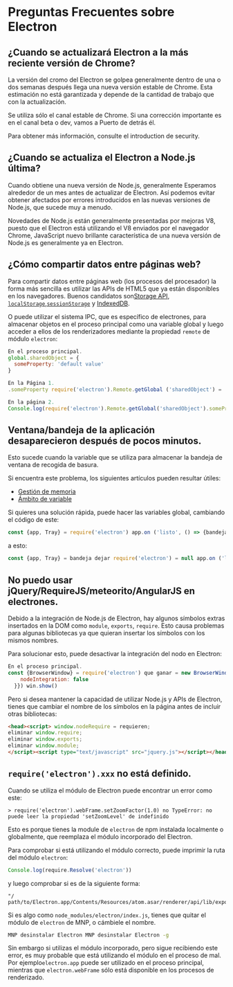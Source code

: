 # Preguntas Frecuentes sobre Electron

## ¿Cuando se actualizará Electron a la más reciente versión de Chrome?

La versión del cromo del Electron se golpea generalmente dentro de una o dos semanas después llega una nueva versión estable de Chrome. Esta estimación no está garantizada y depende de la cantidad de trabajo que con la actualización.

Se utiliza sólo el canal estable de Chrome. Si una corrección importante es en el canal beta o dev, vamos a Puerto de detrás él.

Para obtener más información, consulte el introduction</a> de security.</p> 

## ¿Cuando se actualiza el Electron a Node.js última?

Cuando obtiene una nueva versión de Node.js, generalmente Esperamos alrededor de un mes antes de actualizar de Electron. Así podemos evitar obtener afectados por errores introducidos en las nuevas versiones de Node.js, que sucede muy a menudo.

Novedades de Node.js están generalmente presentadas por mejoras V8, puesto que el Electron está utilizando el V8 enviados por el navegador Chrome, JavaScript nuevo brillante característica de una nueva versión de Node.js es generalmente ya en Electron.

## ¿Cómo compartir datos entre páginas web?

Para compartir datos entre páginas web (los procesos del procesador) la forma más sencilla es utilizar las APIs de HTML5 que ya están disponibles en los navegadores. Buenos candidatos son[Storage API](https://developer.mozilla.org/en-US/docs/Web/API/Storage), [`localStorage`](https://developer.mozilla.org/en-US/docs/Web/API/Window/localStorage),[`sessionStorage`](https://developer.mozilla.org/en-US/docs/Web/API/Window/sessionStorage) y [IndexedDB](https://developer.mozilla.org/en-US/docs/Web/API/IndexedDB_API).

O puede utilizar el sistema IPC, que es específico de electrones, para almacenar objetos en el proceso principal como una variable global y luego acceder a ellos de los renderizadores mediante la propiedad `remote` de módulo `electron`:

```javascript
En el proceso principal.
global.sharedObject = {
  someProperty: 'default value'
}
```

```javascript
En la Página 1.
.someProperty require('electron').Remote.getGlobal ('sharedObject') = 'nuevo valor'
```

```javascript
En la página 2.
Console.log(require('electron').Remote.getGlobal('sharedObject').someProperty)
```

## Ventana/bandeja de la aplicación desaparecieron después de pocos minutos.

Esto sucede cuando la variable que se utiliza para almacenar la bandeja de ventana de recogida de basura.

Si encuentra este problema, los siguientes artículos pueden resultar útiles:

* [Gestión de memoria](https://developer.mozilla.org/en-US/docs/Web/JavaScript/Memory_Management)
* [Ámbito de variable](https://msdn.microsoft.com/library/bzt2dkta(v=vs.94).aspx)

Si quieres una solución rápida, puede hacer las variables global, cambiando el código de este:

```javascript
const {app, Tray} = require('electron') app.on ('listo', () => {bandeja const = new Tray('/path/to/icon.png') tray.setTitle ('Hola mundo')})
```

a esto:

```javascript
const {app, Tray} = bandeja dejar require('electron') = null app.on ('listo', () => {bandeja = new Tray('/path/to/icon.png') tray.setTitle ('Hola mundo')})
```

## No puedo usar jQuery/RequireJS/meteorito/AngularJS en electrones.

Debido a la integración de Node.js de Electron, hay algunos símbolos extras insertados en la DOM como `module`, `exports`, `require`. Esto causa problemas para algunas bibliotecas ya que quieran insertar los símbolos con los mismos nombres.

Para solucionar esto, puede desactivar la integración del nodo en Electron:

```javascript
En el proceso principal.
const {BrowserWindow} = require('electron') que ganar = new BrowserWindow ({webPreferences: {
    nodeIntegration: false
  }}) win.show()
```

Pero si desea mantener la capacidad de utilizar Node.js y APIs de Electron, tienes que cambiar el nombre de los símbolos en la página antes de incluir otras bibliotecas:

```html
<head><script> window.nodeRequire = requieren;
eliminar window.require;
eliminar window.exports;
eliminar window.module;
</script><script type="text/javascript" src="jquery.js"></script></head>
```

## `require('electron').xxx` no está definido.

Cuando se utiliza el módulo de Electron puede encontrar un error como este:

    > require('electron').webFrame.setZoomFactor(1.0) no TypeError: no puede leer la propiedad 'setZoomLevel' de indefinido
    

Esto es porque tienes la module</a> de `electron` de npm instalada localmente o globalmente, que reemplaza el módulo incorporado del Electron.</p> 

Para comprobar si está utilizando el módulo correcto, puede imprimir la ruta del módulo `electron`:

```javascript
Console.log(require.Resolve('electron'))
```

y luego comprobar si es de la siguiente forma:

    "/ path/to/Electron.app/Contents/Resources/atom.asar/renderer/api/lib/exports/electron.js"
    

Si es algo como `node_modules/electron/index.js`, tienes que quitar el módulo de `electron` de MNP, o cámbiele el nombre.

```bash
MNP desinstalar Electron MNP desinstalar Electron -g
```

Sin embargo si utilizas el módulo incorporado, pero sigue recibiendo este error, es muy probable que está utilizando el módulo en el proceso de mal. Por ejemplo`electron.app` puede ser utilizado en el proceso principal, mientras que `electron.webFrame` sólo está disponible en los procesos de renderizado.